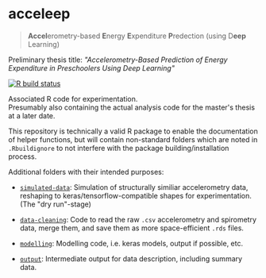# acceleep

> **Accel**erometry-based **E**nergy **E**xpenditure **P**redection (using D**eep** Learning)

Preliminary thesis title: *"Accelerometry-Based Prediction of Energy Expenditure in Preschoolers Using Deep Learning"*

<!-- badges: start -->
[![R build status](https://github.com/bips-hb/acceleep/workflows/R-CMD-check/badge.svg)](https://github.com/bips-hb/acceleep/actions)
<!-- badges: end -->

Associated R code for experimentation.  
Presumably also containing the actual analysis code for the master's thesis at a later date.

This repository is technically a valid R package to enable the documentation of helper functions, but will contain non-standard folders which are noted in `.Rbuildignore` to not interfere with the package building/installation process.

Additional folders with their intended purposes:

- [`simulated-data`](simulated-data): Simulation of structurally similiar accelerometry data, reshaping to keras/tensorflow-compatible shapes for experimentation. (The "dry run"-stage)
- [`data-cleaning`](data-cleaning): Code to read the raw `.csv` accelerometry and spirometry data, merge them, and save them as more space-efficient `.rds` files.
- [`modelling`](modelling): Modelling code, i.e. keras models, output if possible, etc.

- [`output`](output): Intermediate output for data description, including summary data.
